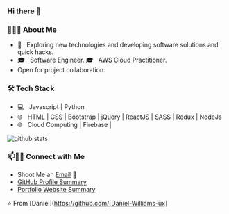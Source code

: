 ### Hi there 👋

<!--
**Daniel-Williams-ux/Daniel-Williams-ux** is a ✨ _special_ ✨ repository because its `README.md` (this file) appears on your GitHub profile.

Here are some ideas to get you started:

- 🔭 I’m currently working on ...
- 🌱 I’m currently learning ...
- 👯 I’m looking to collaborate on ...
- 🤔 I’m looking for help with ...
- 💬 Ask me about ...
- 📫 How to reach me: ...
- 😄 Pronouns: ...
- ⚡ Fun fact: ...
-->

<h3> 👨🏻‍💻 About Me </h3>

- 🤔 &nbsp; Exploring new technologies and developing software solutions and quick hacks.
- 🎓 &nbsp;  Software Engineer.
🎓 &nbsp;  AWS Cloud Practitioner.
- Open for project collaboration. 

<h3>🛠 Tech Stack</h3>

- 💻 &nbsp; Javascript | Python
- 🌐 &nbsp; HTML | CSS | Bootstrap | jQuery | ReactJS | SASS | Redux | NodeJs
- 🌐 &nbsp; Cloud Computing | Firebase | 


![github stats](https://github-readme-stats.vercel.app/api?username=Daniel-Williams-ux)

### 📫🤝🏻 Connect with Me

 - Shoot Me an [Email](williamsoligodaniel@gmail.com) 💌
 - [GitHub Profile Summary](https://profile-summary-for-github.com/user/Daniel-Williams-ux)
 - [Portfolio Website Summary](https://my-portfolio-website.danielwilliam23.repl.co/) 




 ⭐️ From [Daniel](https://github.com/[Daniel-Williams-ux]
